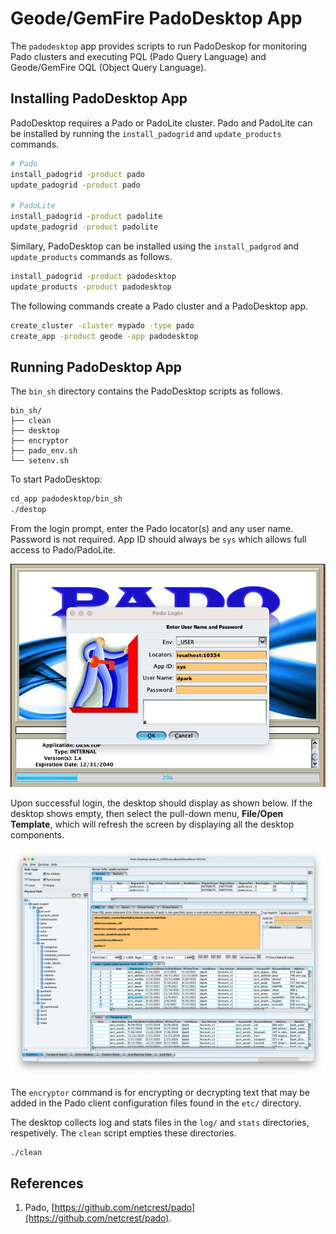# Geode/GemFire PadoDesktop App

The `padodesktop` app provides scripts to run PadoDeskop for monitoring Pado clusters and executing PQL (Pado Query Language) and Geode/GemFire OQL (Object Query Language).

## Installing PadoDesktop App

PadoDesktop requires a Pado or PadoLite cluster. Pado and PadoLite can be installed by running the `install_padogrid` and `update_products` commands.

```bash
# Pado
install_padogrid -product pado
update_padogrid -product pado 

# PadoLite
install_padogrid -product padolite
update_padogrid -product padolite
```

Similary, PadoDesktop can be installed using the `install_padgrod` and `update_products` commands as follows.

```bash
install_padogrid -product padodesktop
update_products -product padodesktop
```

The following commands create a Pado cluster and a PadoDesktop app.

```bash
create_cluster -cluster mypado -type pado
create_app -product geode -app padodesktop
```

## Running PadoDesktop App

The `bin_sh` directory contains the PadoDesktop scripts as follows.

```console
bin_sh/
├── clean
├── desktop
├── encryptor
├── pado_env.sh
└── setenv.sh
```

To start PadoDesktop:

```bash
cd_app padodesktop/bin_sh
./destop
```

From the login prompt, enter the Pado locator(s) and any user name. Password is not required. App ID should always be `sys` which allows full access to Pado/PadoLite. 

![PadoDesktop Login](images/padodesktop-login.png)

Upon successful login, the desktop should display as shown below. If the desktop shows empty, then select the pull-down menu, **File/Open Template**, which will refresh the screen by displaying all the desktop components.

![PadoDesktop Screenshot](images/padodesktop.png)

The `encryptor` command is for encrypting or decrypting text that may be added in the Pado client configuration files found in the `etc/` directory.

The desktop collects log and stats files in the `log/` and `stats` directories, respetively. The `clean` script empties these directories.

```bash
./clean
```

## References

1. Pado, [https://github.com/netcrest/pado](https://github.com/netcrest/pado).
